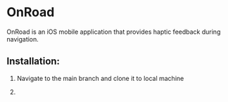 # OnRoad

OnRoad is an iOS mobile application that provides haptic feedback during navigation.

## Installation:

1. Navigate to the main branch and clone it to local machine

2. 


